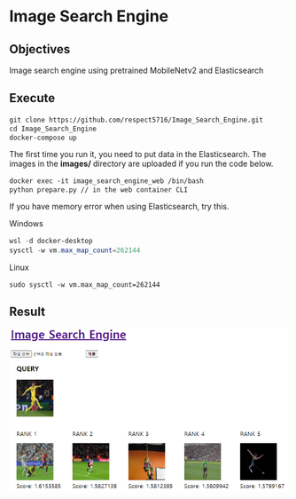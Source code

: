# Image Search Engine


## Objectives

Image search engine using pretrained MobileNetv2 and Elasticsearch



## Execute

```shell
git clone https://github.com/respect5716/Image_Search_Engine.git
cd Image_Search_Engine
docker-compose up
```



The first time you run it, you need to put data in the Elasticsearch. The images in the **images/** directory are uploaded if you run the code below.

```
docker exec -it image_search_engine_web /bin/bash
python prepare.py // in the web container CLI
```



If you have memory error when using Elasticsearch, try this.

Windows

```powershell
wsl -d docker-desktop
sysctl -w vm.max_map_count=262144
```

Linux

```shell
sudo sysctl -w vm.max_map_count=262144
```



## Result

![](assets/result.PNG)

